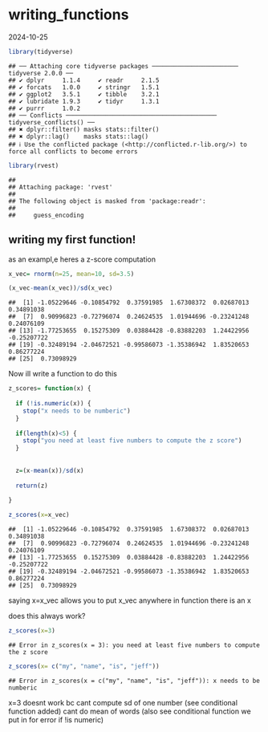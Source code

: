 writing_functions
================
2024-10-25

``` r
library(tidyverse)
```

    ## ── Attaching core tidyverse packages ──────────────────────── tidyverse 2.0.0 ──
    ## ✔ dplyr     1.1.4     ✔ readr     2.1.5
    ## ✔ forcats   1.0.0     ✔ stringr   1.5.1
    ## ✔ ggplot2   3.5.1     ✔ tibble    3.2.1
    ## ✔ lubridate 1.9.3     ✔ tidyr     1.3.1
    ## ✔ purrr     1.0.2     
    ## ── Conflicts ────────────────────────────────────────── tidyverse_conflicts() ──
    ## ✖ dplyr::filter() masks stats::filter()
    ## ✖ dplyr::lag()    masks stats::lag()
    ## ℹ Use the conflicted package (<http://conflicted.r-lib.org/>) to force all conflicts to become errors

``` r
library(rvest)
```

    ## 
    ## Attaching package: 'rvest'
    ## 
    ## The following object is masked from 'package:readr':
    ## 
    ##     guess_encoding

## writing my first function!

as an exampl,e heres a z-score computation

``` r
x_vec= rnorm(n=25, mean=10, sd=3.5)

(x_vec-mean(x_vec))/sd(x_vec)
```

    ##  [1] -1.05229646 -0.10854792  0.37591985  1.67308372  0.02687013  0.34891038
    ##  [7]  0.90996823 -0.72796074  0.24624535  1.01944696 -0.23241248  0.24076109
    ## [13] -1.77253655  0.15275309  0.03884428 -0.83882203  1.24422956 -0.25207722
    ## [19] -0.32489194 -2.04672521 -0.99586073 -1.35386942  1.83520653  0.86277224
    ## [25]  0.73098929

Now ill write a function to do this

``` r
z_scores= function(x) {
  
  if (!is.numeric(x)) {
    stop("x needs to be numberic")
  }
  
  if(length(x)<5) {
    stop("you need at least five numbers to compute the z score")
  }
  
  
  z=(x-mean(x))/sd(x)
  
  return(z)
  
}

z_scores(x=x_vec)
```

    ##  [1] -1.05229646 -0.10854792  0.37591985  1.67308372  0.02687013  0.34891038
    ##  [7]  0.90996823 -0.72796074  0.24624535  1.01944696 -0.23241248  0.24076109
    ## [13] -1.77253655  0.15275309  0.03884428 -0.83882203  1.24422956 -0.25207722
    ## [19] -0.32489194 -2.04672521 -0.99586073 -1.35386942  1.83520653  0.86277224
    ## [25]  0.73098929

saying x=x_vec allows you to put x_vec anywhere in function there is an
x

does this always work?

``` r
z_scores(x=3)
```

    ## Error in z_scores(x = 3): you need at least five numbers to compute the z score

``` r
z_scores(x= c("my", "name", "is", "jeff"))
```

    ## Error in z_scores(x = c("my", "name", "is", "jeff")): x needs to be numberic

x=3 doesnt work bc cant compute sd of one number (see conditional
function added) cant do mean of words (also see conditional function we
put in for error if !is numeric)
